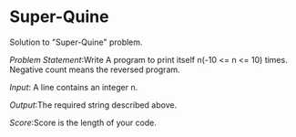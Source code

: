 Super-Quine
===========

Solution to "Super-Quine" problem.

*Problem Statement*:Write A program to print itself n(-10 <= n <= 10) times.
Negative count means the reversed program.

*Input*: A line contains an integer n.

*Output*:The required string described above.

*Score*:Score is the length of your code.

